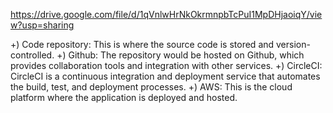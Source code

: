 https://drive.google.com/file/d/1qVnlwHrNkOkrmnpbTcPuI1MpDHjaoiqY/view?usp=sharing

+) Code repository: This is where the source code is stored and version-controlled.
+) Github: The repository would be hosted on Github, which provides collaboration tools and integration with other services.
+) CircleCI: CircleCI is a continuous integration and deployment service that automates the build, test, and deployment processes.
+) AWS: This is the cloud platform where the application is deployed and hosted.